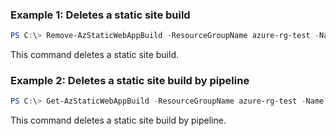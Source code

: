 ### Example 1: Deletes a static site build
```powershell
PS C:\> Remove-AzStaticWebAppBuild -ResourceGroupName azure-rg-test -Name staticweb-portal01 -EnvironmentName '2'

```

This command deletes a static site build.

### Example 2: Deletes a static site build by pipeline
```powershell
PS C:\> Get-AzStaticWebAppBuild -ResourceGroupName azure-rg-test -Name staticweb-portal01 -EnvironmentName '3' | Remove-AzStaticWebAppBuild

```

This command deletes a static site build by pipeline.

